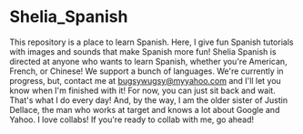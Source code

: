 # Shelia_Spanish
This repository is a place to learn Spanish. Here, I give fun Spanish tutorials with images and sounds that make Spanish more fun!
Shelia Spanish is directed at anyone who wants to learn Spanish, whether you're American, French, or Chinese! We support a bunch of languages.
We're currently in progress, but, contact me at bugsywugsy@myyahoo.com and I'll let you know when I'm finished with it!
For now, you can just sit back and wait. That's what I do every day! And, by the way, I am the older sister of Justin Dellace, the man who works at target and knows
a lot about Google and Yahoo. I love collabs! If you're ready to collab with me, go ahead!
